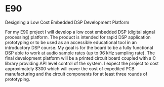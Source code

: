 # E90
  Designing a Low Cost Embedded DSP Development Platform

For my E90 project I will develop a low cost embedded DSP (digital signal processing) platform. 
The product is intended for rapid DSP application prototyping or to be used as an accessible educational tool in an introductory DSP course.
My goal is for the board to be a fully functional DSP able to work at audio sample rates (up to 96 kHz sampling rate). 
The final development platform will be a printed circuit board coupled with a C library providing API level control of the system.
I expect the project to cost approximately $300 which will cover the cost of expedited PCB manufacturing and the circuit components for at least three rounds of prototyping. 
